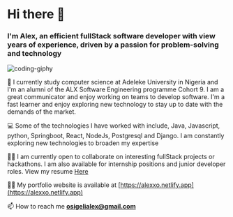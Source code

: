 <h1>Hi there 👋</h1>
<h3>I'm Alex, an efficient fullStack software developer with view years of experience, driven by a passion for problem-solving and technology</h3>

![coding-giphy](https://github.com/Osigelialex/Osigelialex/assets/97721950/22cf436c-ad11-47d3-a664-6d1a797ea255)

<p>🧠 I currently study computer science at Adeleke University in Nigeria and I'm an alumni of the ALX Software Engineering programme Cohort 9. I am a great communicator and enjoy working on teams to develop software. I'm a fast learner and enjoy exploring new technology to stay up to date with the demands of the market.</p>

<p>💻 Some of the technologies I have worked with include, Java, Javascript, python, Springboot, React, NodeJs, Postgresql and Django. I am constantly exploring new technologies to broaden my expertise</p>

<p>🤝🏾 I am currently open to collaborate on interesting fullStack projects or hackathons. I am also available for internship positions and junior developer roles. View my resume <a href="https://docs.google.com/document/d/1FeCJNDzHBdw9-sqnRS8QfwQadZobxpZbhlWGukM1OWs/edit?usp=sharing">Here</a></p>

👨‍💻 My portfolio website is available at [https://alexxo.netlify.app](https://alexxo.netlify.app)

📫 How to reach me **osigelialex@gmail.com**
